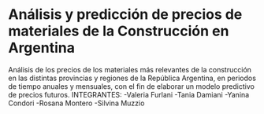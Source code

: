 # Análisis y predicción de precios de materiales de la Construcción en Argentina
Análisis de los precios de los materiales más relevantes de la construcción en las distintas provincias y regiones de la República Argentina, en periodos de tiempo anuales y mensuales, con el fin de elaborar un modelo predictivo de precios futuros.
INTEGRANTES:
-Valeria Furlani
-Tania Damiani
-Yanina Condori
-Rosana Montero
-Silvina Muzzio
